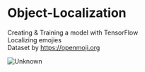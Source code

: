 # Object-Localization

Creating & Training a model with TensorFlow</br>
Localizing emojies</br>
Dataset by https://openmoji.org</br>



![Unknown](https://user-images.githubusercontent.com/59971317/161953596-5368b807-8958-4e95-9cb8-6a93a9dec465.jpeg)

